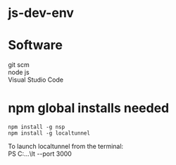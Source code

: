 # js-dev-env

# Software
git scm  
node js  
Visual Studio Code  

# npm global installs needed
```
npm install -g nsp
npm install -g localtunnel
```
To launch localtunnel from the terminal:  
PS C:\...\lt --port 3000
